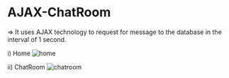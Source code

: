 # AJAX-ChatRoom
=> It uses AJAX technology to request for message to the database in the interval of 1 second.


i) Home 
![home](https://user-images.githubusercontent.com/47033786/123166197-de9cd300-d494-11eb-9327-0afddfdd534d.png)

ii) ChatRoom
![chatroom](https://user-images.githubusercontent.com/47033786/123165887-82d24a00-d494-11eb-8ba6-93ee1c9a6b75.png)
